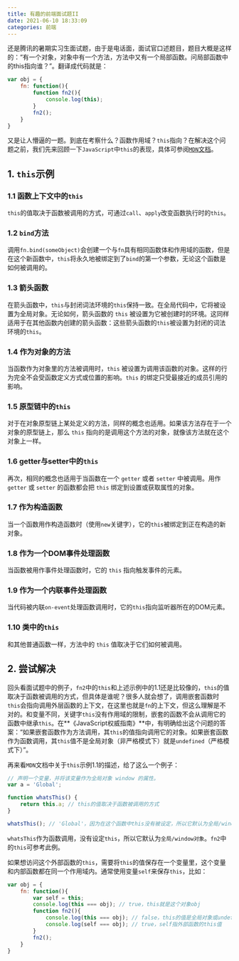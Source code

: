 ```yaml
---
title: 有趣的前端面试题II
date: 2021-06-10 18:33:09
categories: 前端
---
```


还是腾讯的暑期实习生面试题，由于是电话面，面试官口述题目，题目大概是这样的：“有一个对象，对象中有一个方法，方法中又有一个局部函数。问局部函数中的this指向谁？”。翻译成代码就是：

```javascript
var obj = {
    fn: function(){
        function fn2(){
            console.log(this);
        }
        fn2();
    }
}
```

又是让人懵逼的一题。到底在考察什么？函数作用域？`this`指向？在解决这个问题之前，我们先来回顾一下`JavaScript`中`this`的表现，具体可参阅[`MDN`文档](参阅文档)。

## 1. `this`示例

### 1.1 函数上下文中的`this`

`this`的值取决于函数被调用的方式，可通过`call`、`apply`改变函数执行时的`this`。

### 1.2 `bind`方法

调用`fn.bind(someObject)`会创建一个与`fn`具有相同函数体和作用域的函数，但是在这个新函数中，`this`将永久地被绑定到了`bind`的第一个参数，无论这个函数是如何被调用的。

### 1.3 箭头函数

在箭头函数中，`this`与封闭词法环境的`this`保持一致。在全局代码中，它将被设置为全局对象。无论如何，箭头函数的 `this` 被设置为它被创建时的环境。这同样适用于在其他函数内创建的箭头函数：这些箭头函数的`this`被设置为封闭的词法环境的`this`。

### 1.4 作为对象的方法

当函数作为对象里的方法被调用时，`this` 被设置为调用该函数的对象。这样的行为完全不会受函数定义方式或位置的影响。`this` 的绑定只受最接近的成员引用的影响。

### 1.5 原型链中的`this`

对于在对象原型链上某处定义的方法，同样的概念也适用。如果该方法存在于一个对象的原型链上，那么 `this` 指向的是调用这个方法的对象，就像该方法就在这个对象上一样。

### 1.6 getter与setter中的`this`

再次，相同的概念也适用于当函数在一个 `getter` 或者 `setter` 中被调用。用作 `getter` 或 `setter` 的函数都会把 `this` 绑定到设置或获取属性的对象。

### 1.7 作为构造函数

当一个函数用作构造函数时（使用`new`关键字），它的`this`被绑定到正在构造的新对象。

### 1.8 作为一个DOM事件处理函数

当函数被用作事件处理函数时，它的 `this` 指向触发事件的元素。

### 1.9 作为一个内联事件处理函数

当代码被内联`on-event`处理函数调用时，它的`this`指向监听器所在的DOM元素。

### 1.10 类中的`this`

和其他普通函数一样，方法中的 `this` 值取决于它们如何被调用。

## 2. 尝试解决

回头看面试题中的例子，`fn2`中的`this`和上述示例中的1.1还是比较像的，`this`的值取决于函数被调用的方式，但具体是谁呢？很多人就会想了，调用嵌套函数时`this`会指向调用外层函数的上下文，在这里也就是`fn`的上下文，但这么理解是不对的。和变量不同，关键字`this`没有作用域的限制，嵌套的函数不会从调用它的函数中继承`this`。在**《JavaScript权威指南》**中，有明确给出这个问题的答案：“如果嵌套函数作为方法调用，其`this`的值指向调用它的对象。如果嵌套函数作为函数调用，其`this`值不是全局对象（非严格模式下）就是`undefined`（严格模式下）”。

再来看`MDN`文档中关于`this`示例1.1的描述，给了这么一个例子：

```javascript
// 声明一个变量，并将该变量作为全局对象 window 的属性。
var a = 'Global';

function whatsThis() {
    return this.a; // this的值取决于函数被调用的方式
}

whatsThis(); // 'Global'，因为在这个函数中this没有被设定，所以它默认为全局/window对象
```

`whatsThis`作为函数调用，没有设定`this`，所以它默认为`全局/window对象`。`fn2`中的`this`可参考此例。

如果想访问这个外部函数的`this`，需要将`this`的值保存在一个变量里，这个变量和内部函数都在同一个作用域内。通常使用变量`self`来保存`this`，比如：

```javascript
var obj = {
    fn: function(){
        var self = this;
        console.log(this === obj); // true，this就是这个对象obj
        function fn2(){
            console.log(this === obj); // false，this的值是全局对象或undefined
            console.log(self === obj); // true，self指外部函数的this值
        }
        fn2();
    }
}
```